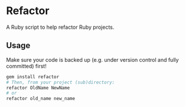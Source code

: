 # Refactor

A Ruby script to help refactor Ruby projects.

## Usage

Make sure your code is backed up (e.g. under version control and fully committed) first!

```bash
gem install refactor
# Then, from your project (sub)directory:
refactor OldName NewName
# or
refactor old_name new_name
```
